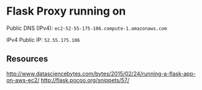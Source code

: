 # Flask Proxy running on

Public DNS (IPv4): `ec2-52-55-175-106.compute-1.amazonaws.com`

IPv4 Public IP: `52.55.175.106`


## Resources
http://www.datasciencebytes.com/bytes/2015/02/24/running-a-flask-app-on-aws-ec2/
http://flask.pocoo.org/snippets/57/
